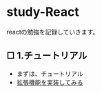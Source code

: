 # study-React
reactの勉強を記録していきます。
## □ 1.チュートリアル
- まずは、チュートリアル
- [拡張機能を実装してみる](https://github.com/ah-1991/study-React/tree/master/01_tutorial-app)
